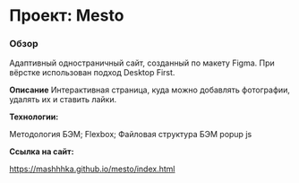 # Проект: Mesto

### Обзор
Адаптивный одностраничный сайт, созданный по макету Figma. При вёрстке использован подход Desktop First.

**Описание**
Интерактивная страница, куда можно добавлять фотографии, удалять их и ставить лайки.

**Технологии:**

Методология БЭМ;
Flexbox;
Файловая структура БЭМ
popup
js

**Ссылка на сайт:**

https://mashhhka.github.io/mesto/index.html
